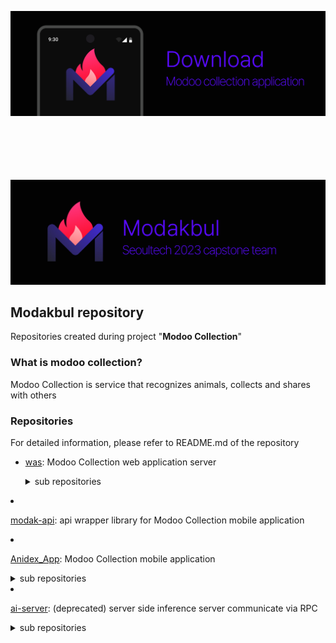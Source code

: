 [<img src="https://raw.githubusercontent.com/capdale/.github/main/profile/imgs/download.png">](https://github.com/capdale/Anidex_App/releases)

</br>
</br>
</br>
</br>
</br>

<div>
<img src="https://raw.githubusercontent.com/capdale/.github/main/profile/imgs/main.png">
</div>

## Modakbul repository

Repositories created during project "**Modoo Collection**"

### What is modoo collection?

Modoo Collection is service that recognizes animals, collects and shares with others

### Repositories

For detailed information, please refer to README.md of the repository

- [was](https://github.com/capdale/was): Modoo Collection web application server
    <details><summary>sub repositories</summary>

  - [was-template](https://github.com/capdale/was-template): was template bundle with html and sass
  - [email-template](https://github.com/capdale/email-template): was email template for aws ses service
  - [server-side-ai](https://github.com/capdale/server-side-ai): (deprecated) other branch of was that provide server-side ai inference

    </details>

- [modak-api](https://github.com/capdale/modak-api): api wrapper library for Modoo Collection mobile application
- [Anidex_App](https://github.com/capdale/Anidex_App): Modoo Collection mobile application
    <details><summary>sub repositories</summary>

  - [test-app](https://github.com/capdale/test-app): (deprecated) test functional features application

    </details>

- [ai-server](https://github.com/capdale/ai-server): (deprecated) server side inference server communicate via RPC
    <details><summary>sub repositories</summary>

  - [rpc-protocol](https://github.com/capdale/rpc-protocol): RPC protocol bundle

    </details>
